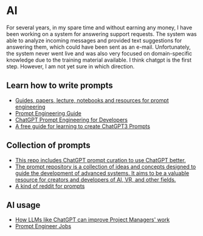 # AI

For several years, in my spare time and without earning any money, I have been working on a system for answering support requests. The system was able to analyze incoming messages and provided text suggestions for answering them, which could have been sent as an e-mail. Unfortunately, the system never went live and was also very focused on domain-specific knowledge due to the training material available. I think chatgpt is the first step. However, I am not yet sure in which direction.


## Learn how to write prompts

- [Guides, papers, lecture, notebooks and resources for prompt engineering](https://github.com/dair-ai/Prompt-Engineering-Guide)
- [Prompt Engineering Guide](https://www.promptingguide.ai/) 
- [ChatGPT Prompt Engineering for Developers](https://www.deeplearning.ai/short-courses/chatgpt-prompt-engineering-for-developers/)
- [A free guide for learning to create ChatGPT3 Prompts](https://github.com/mattnigh/ChatGPT3-Free-Prompt-List)

## Collection of prompts
- [This repo includes ChatGPT prompt curation to use ChatGPT better.](https://github.com/f/awesome-chatgpt-prompts)
- [The prompt repository is a collection of ideas and concepts designed to guide the development of advanced systems. It aims to be a valuable resource for creators and developers of AI, VR, and other fields.](https://github.com/schmooster/prompt-braindump)
- [A kind of reddit for prompts](https://snackprompt.com/)



## AI usage
- [How LLMs like ChatGPT can improve Project Managers' work](https://www.youtube.com/watch?v=ooCCvZjPPpo)
- [Prompt Engineer Jobs](https://prompt-engineering-jobs.com/)

